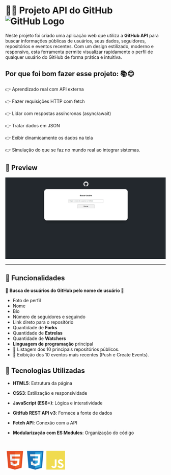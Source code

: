 # 👨‍💻 Projeto API do GitHub <img src="https://github.githubassets.com/images/modules/logos_page/GitHub-Mark.png" alt="GitHub Logo" width="40" />

Neste projeto foi criado uma aplicação web que utiliza a **GitHub API** para buscar informações públicas de usuários, seus dados, seguidores, repositórios e eventos recentes. Com um design estilizado, moderno e responsivo, esta ferramenta permite visualizar rapidamente o perfil de qualquer usuário do GitHub de forma prática e intuitiva.

## Por que foi bom fazer esse projeto: 📚😊

👉 Aprendizado real com API externa

👉 Fazer requisições HTTP com fetch

👉 Lidar com respostas assíncronas (async/await)

👉 Tratar dados em JSON

👉 Exibir dinamicamente os dados na tela

👉 Simulação do que se faz no mundo real ao integrar sistemas.


## 📸 Preview

![Gif do Projeto API do GitHub](./src/gif/gif-projeto-github.gif)

---

## 🚀 Funcionalidades

🔎 **Busca de usuários do GitHub pelo nome de usuário 👤**

- Foto de perfil 
- Nome
- Bio
- Número de seguidores e seguindo
- Link direto para o repositório
- Quantidade de **Forks**
- Quantidade de **Estrelas**
- Quantidade de **Watchers**
- **Linguagem de programação** principal
- 📁 Listagem dos 10 principais repositórios públicos.
- 📝 Exibição dos 10 eventos mais recentes (Push e Create Events).


## 🧪 Tecnologias Utilizadas

- **HTML5**: Estrutura da página 

- **CSS3**: Estilização e responsividade

- **JavaScript (ES6+)**: Lógica e interatividade

- **GitHub REST API v3**: Fornece a fonte de dados

- **Fetch API**: Conexão com a API

- **Modularização com ES Modules**: Organização do código
<br>
<br>
<div style="display: inline_block">
    <img align="center" alt="icone-HTML" height="60" width="60" src="https://raw.githubusercontent.com/devicons/devicon/master/icons/html5/html5-original.svg">
     <img align="center" alt="icone-CSS" height="60" width="60" src="https://raw.githubusercontent.com/devicons/devicon/master/icons/css3/css3-original.svg">
    <img align="center" alt="icone-JS" height="60" width="60" src="https://raw.githubusercontent.com/devicons/devicon/master/icons/javascript/javascript-plain.svg">
